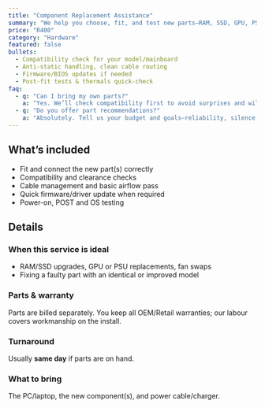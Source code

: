 ```yaml
---
title: "Component Replacement Assistance"
summary: "We help you choose, fit, and test new parts—RAM, SSD, GPU, PSU, fans—safely and correctly."
price: "R400"
category: "Hardware"
featured: false
bullets:
  - Compatibility check for your model/mainboard
  - Anti-static handling, clean cable routing
  - Firmware/BIOS updates if needed
  - Post-fit tests & thermals quick-check
faq:
  - q: "Can I bring my own parts?"
    a: "Yes. We’ll check compatibility first to avoid surprises and will alert you if a part is risky or counterfeit."
  - q: "Do you offer part recommendations?"
    a: "Absolutely. Tell us your budget and goals—reliability, silence, gaming, or business—and we’ll suggest proven options."
---
```


## What’s included
- Fit and connect the new part(s) correctly  
- Compatibility and clearance checks  
- Cable management and basic airflow pass  
- Quick firmware/driver update when required  
- Power-on, POST and OS testing

## Details

### When this service is ideal
- RAM/SSD upgrades, GPU or PSU replacements, fan swaps  
- Fixing a faulty part with an identical or improved model

### Parts & warranty
Parts are billed separately. You keep all OEM/Retail warranties; our labour covers workmanship on the install.

### Turnaround
Usually **same day** if parts are on hand.

### What to bring
The PC/laptop, the new component(s), and power cable/charger.
